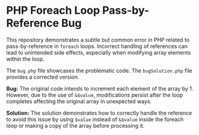 # PHP Foreach Loop Pass-by-Reference Bug

This repository demonstrates a subtle but common error in PHP related to pass-by-reference in `foreach` loops.  Incorrect handling of references can lead to unintended side effects, especially when modifying array elements within the loop.

The `bug.php` file showcases the problematic code.  The `bugSolution.php` file provides a corrected version.

**Bug:** The original code intends to increment each element of the array by 1. However, due to the use of `&$value`, modifications persist after the loop completes affecting the original array in unexpected ways.

**Solution:** The solution demonstrates how to correctly handle the reference to avoid this issue by using `$value` instead of `&$value` inside the foreach loop or making a copy of the array before processing it. 